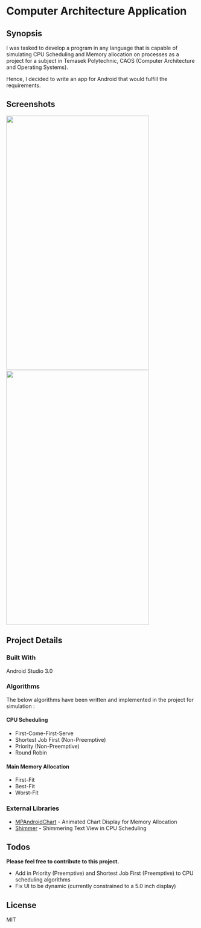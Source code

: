# Computer Architecture Application

## Synopsis
I was tasked to develop a program in any language that is capable of simulating CPU Scheduling and Memory allocation on processes as a project for a subject in Temasek Polytechnic, CAOS (Computer Architecture and Operating Systems).

Hence, I decided to write an app for Android that would fulfill the requirements.

## Screenshots
<img src="https://raw.githubusercontent.com/abila5h/ComputerArchitectureApp-Android/master/screencaps/process.gif" width="378" height="672">&nbsp;&nbsp;&nbsp;&nbsp;<img src="https://raw.githubusercontent.com/abila5h/ComputerArchitectureApp-Android/master/screencaps/memory.gif" width="378" height="672">


## Project Details

### Built With 
Android Studio 3.0

### Algorithms
The below algorithms have been written and implemented in the project for simulation : 

#### CPU Scheduling

  - First-Come-First-Serve
  - Shortest Job First (Non-Preemptive)
  - Priority (Non-Preemptive)
  - Round Robin
  
#### Main Memory Allocation
  - First-Fit
  - Best-Fit
  - Worst-Fit

### External Libraries
* [MPAndroidChart](https://github.com/PhilJay/MPAndroidChart) - Animated Chart Display for  Memory Allocation
* [Shimmer](https://github.com/RomainPiel/Shimmer-android) - Shimmering Text View in CPU Scheduling


## Todos
**Please feel free to contribute to this project.**
 - Add in Priority (Preemptive) and Shortest Job First (Preemptive) to CPU scheduling algorithms
 - Fix UI to be dynamic (currently constrained to a 5.0 inch display)

License
----

MIT



